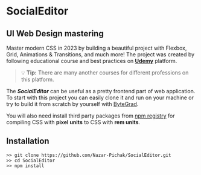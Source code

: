 # SocialEditor

## UI Web Design mastering

Master modern CSS in 2023 by building a beautiful project with Flexbox, Grid, Animations & Transitions, and much more! 
The project was created by following educational course and best practices on **[Udemy](https://www.udemy.com/)** platform.
> :bulb: **Tip:** There are many another courses for different professions on this platform.

The ***SocialEditor*** can be useful as a pretty frontend part of web application.
To start with this project you can easily clone it and run on your machine or try to build it from scratch by yourself with [ByteGrad](https://www.udemy.com/user/bytegrad/).

You will also need install third party packages from [npm registry](https://www.npmjs.com/) for compiling CSS with **pixel units** to CSS with **rem units**.
## Installation

```
>> git clone https://github.com/Nazar-Pichak/SocialEditor.git
>> cd SocialEditor
>> npm install
```
